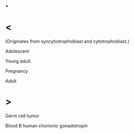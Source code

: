 # .

# <

(Originates from syncytiotrophoblast and cytotrophoblast.)

Adolescent

Young adult

Pregnancy

Adult

# >

Germ cell tumor

Blood B human chorionic gonadotropin

